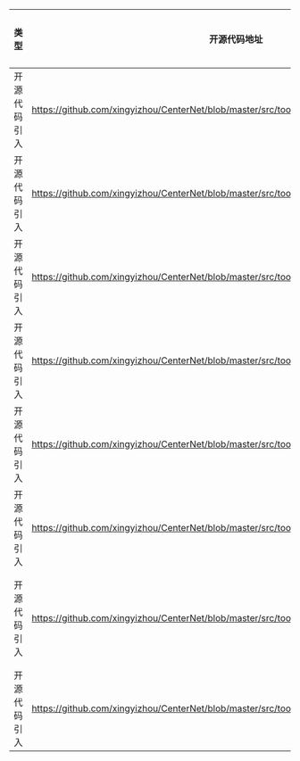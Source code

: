 | 类型     | 开源代码地址                                                                                          | 文件名                                                   | 公网IP地址/公网URL地址/域名/邮箱地址                                                                              | 用途说明    |
|--------|-------------------------------------------------------------------------------------------------|-------------------------------------------------------|-----------------------------------------------------------------------------------------------------|---------|
| 开源代码引入 | https://github.com/xingyizhou/CenterNet/blob/master/src/tools/get_pascal_voc.sh                 | CenterNet/src/tools/get_pascal_voc.sh                 | http://host.robots.ox.ac.uk/pascal/VOC/voc2007/VOCtrainval_06-Nov-2007.tar                          | 下载数据集   |
| 开源代码引入 | https://github.com/xingyizhou/CenterNet/blob/master/src/tools/get_pascal_voc.sh                 | CenterNet/src/tools/get_pascal_voc.sh                 | http://host.robots.ox.ac.uk/pascal/VOC/voc2007/VOCtest_06-Nov-2007.tar                              | 下载数据集   |
| 开源代码引入 | https://github.com/xingyizhou/CenterNet/blob/master/src/tools/get_pascal_voc.sh                 | CenterNet/src/tools/get_pascal_voc.sh                 | http://host.robots.ox.ac.uk/pascal/VOC/voc2007/VOCdevkit_08-Jun-2007.tar                            | 下载数据集   |
| 开源代码引入 | https://github.com/xingyizhou/CenterNet/blob/master/src/tools/get_pascal_voc.sh                 | CenterNet/src/tools/get_pascal_voc.sh                 | http://host.robots.ox.ac.uk/pascal/VOC/voc2012/VOCtrainval_11-May-2012.tar                          | 下载数据集   |
| 开源代码引入 | https://github.com/xingyizhou/CenterNet/blob/master/src/tools/get_pascal_voc.sh                 | CenterNet/src/tools/get_pascal_voc.sh                 | http://host.robots.ox.ac.uk/pascal/VOC/voc2012/VOCdevkit_18-May-2011.tar                            | 下载数据集   |
| 开源代码引入 | https://github.com/xingyizhou/CenterNet/blob/master/src/tools/get_pascal_voc.sh                 | CenterNet/src/tools/get_pascal_voc.sh                 | https://s3.amazonaws.com/images.cocodataset.org/external/external_PASCAL_VOC.zip                    | 下载数据集   |
| 开源代码引入 | https://github.com/xingyizhou/CenterNet/blob/master/src/tools/kitti_eval/evaluate_object_3d.cpp | CenterNet/src/tools/kitti_eval/evaluate_object_3d.cpp | http://www.cvlibs.net/datasets/kitti/user_submit_check_login.php?benchmark=object&user=%s&result=%s | 结果保存的地址 |
| 开源代码引入 | https://github.com/xingyizhou/CenterNet/blob/master/src/tools/kitti_eval/mail.h                 | CenterNet/src/tools/kitti_eval/mail.h                 | noreply@cvlibs.net                                                                                  | 邮箱地址    |





